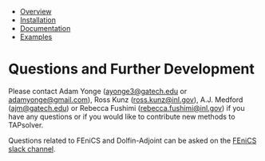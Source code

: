 
* [Overview](https://github.com/medford-group/TAPsolver/tree/master)
* [Installation](https://github.com/medford-group/TAPsolver/tree/master/docs/resources/installation)
* [Documentation](https://github.com/medford-group/TAPsolver/tree/master/docs/resources/Documentation)
* [Examples](https://github.com/medford-group/TAPsolver/tree/master/docs/resources/examples)

# Questions and Further Development 

Please contact Adam Yonge (ayonge3@gatech.edu or adamyonge@gmail.com), Ross Kunz (ross.kunz@inl.gov), A.J. Medford (ajm@gatech.edu) or Rebecca Fushimi (rebecca.fushimi@inl.gov) if you have any questions or if you would like to contribute new methods to TAPsolver. 

Questions related to FEniCS and Dolfin-Adjoint can be asked on the [FEniCS slack channel](https://fenicsproject.org/community/). 
